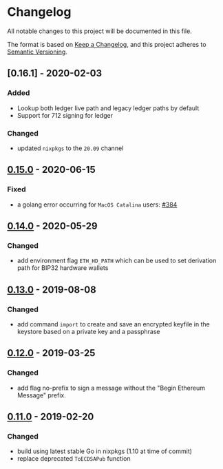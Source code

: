 # Changelog
All notable changes to this project will be documented in this file.

The format is based on [Keep a Changelog](https://keepachangelog.com/en/1.0.0/),
and this project adheres to [Semantic Versioning](https://semver.org/spec/v2.0.0.html).

## [0.16.1] - 2020-02-03

### Added

- Lookup both ledger live path and legacy ledger paths by default
- Support for 712 signing for ledger

### Changed

- updated `nixpkgs` to the `20.09` channel

## [0.15.0] - 2020-06-15

### Fixed

- a golang error occurring for `MacOS Catalina` users: [#384](https://github.com/dapphub/dapptools/pull/384)

[0.15.0]: https://github.com/dapphub/dapptools/tree/ethsign/0.15.0

## [0.14.0] - 2020-05-29

### Changed

- add environment flag `ETH_HD_PATH` which can be used to set derivation
  path for BIP32 hardware wallets

[0.14.0]: https://github.com/dapphub/dapptools/tree/ethsign/0.14.0

## [0.13.0] - 2019-08-08

### Changed

- add command `import` to create and save an encrypted keyfile in the
  keystore based on a private key and a passphrase

[0.13.0]: https://github.com/dapphub/dapptools/tree/ethsign/0.13.0

## [0.12.0] - 2019-03-25

### Changed

- add flag no-prefix to sign a message without the "Begin Ethereum Message" prefix.

[0.12.0]: https://github.com/dapphub/dapptools/tree/ethsign/0.11.0

## [0.11.0] - 2019-02-20

### Changed

- build using latest stable Go in nixpkgs (1.10 at time of commit)
- replace deprecated `ToECDSAPub` function

[0.11.0]: https://github.com/dapphub/dapptools/tree/ethsign/0.11.0

